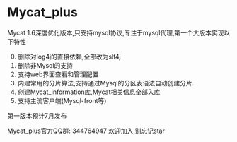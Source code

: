 # Mycat_plus
Mycat 1.6深度优化版本,只支持mysql协议,专注于mysql代理,第一个大版本实现以下特性

0. 删除对log4j的直接依赖,全部改为slf4j
1. 删除非Mysql的支持
2. 支持web界面查看和管理配置
3. 内建常用的分片算法,支持通过Mysql的分区表语法自动创建分片.
4. 创建Mycat_information库,Mycat相关信息全部入库
5. 支持主流客户端(Mysql-front等)

第一版本预计7月发布

Mycat_plus官方QQ群: 344764947 欢迎加入,别忘记star